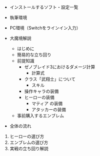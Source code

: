 - インストールするソフト・設定一覧
- 執筆環境
- PC環境（Switchをラインイン入力）

- 大魔境解説
  - はじめに
  - 簡易的な立ち回り
  - 前提知識
    - ゼノブレイド3におけるダメージ計算
      - 計算式
    - クラス「武翔士」について
        - スキル
    - 操作キャラの装備
    - ヒーローの装備
      - マティア の装備
      - アタッカーの装備
  - 事前購入するエンブレム
- 全体の流れ
1. ヒーローの選び方
2. エンブレムの選び方
3.  実戦の立ち回り解説
